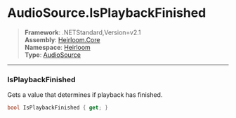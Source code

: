 # AudioSource.IsPlaybackFinished

> **Framework**: .NETStandard,Version=v2.1  
> **Assembly**: [Heirloom.Core][0]  
> **Namespace**: [Heirloom][0]  
> **Type**: [AudioSource][1]  

--------------------------------------------------------------------------------

### IsPlaybackFinished

Gets a value that determines if playback has finished.

```cs
bool IsPlaybackFinished { get; }
```

[0]: ..\Heirloom.Core.md
[1]: Heirloom.AudioSource.md

